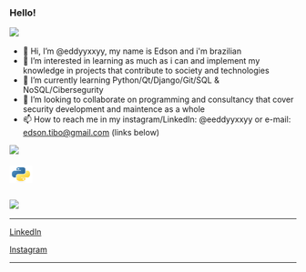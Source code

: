 ### Hello!
<img src="https://komarev.com/ghpvc/?username=eddyyxxyy&color=blueviolet&style=flat">

- 👋 Hi, I’m @eddyyxxyy, my name is Edson and i'm brazilian
- 👀 I’m interested in learning as much as i can and implement my knowledge in projects that contribute to society and technologies
- 🌱 I’m currently learning Python/Qt/Django/Git/SQL & NoSQL/Cibersegurity
- 💞️ I’m looking to collaborate on programming and consultancy that cover security development and maintence as a whole
- 📫 How to reach me in my instagram/LinkedIn: @eeddyyxxyy or e-mail: edson.tibo@gmail.com (links below)


<div>
  <a href="https://github.com/eddyyxxyy">
  <img height="200em" src="https://github-readme-stats.vercel.app/api/top-langs/?username=eddyyxxyy&layout=compact&langs_count=7&theme=dark"/>
</div>
<div style="display: inline_block"><br>
  <img align="center" alt="eddyyxxyy-Python" height="30" width="40" src="https://raw.githubusercontent.com/devicons/devicon/master/icons/python/python-original.svg">
</div>
  
##
 
<div> 
  <a href="https://instagram.com/eeddyyxxyy" target="_blank"><img src="https://img.shields.io/badge/-Instagram-%23E4405F?style=for-the-badge&logo=instagram&logoColor=white" target="_blank"></a>
</div>


---

[LinkedIn](https://www.linkedin.com/in/eeddyyxxyy/)

[Instagram](https://www.instagram.com/eeddyyxxyy/)

---
